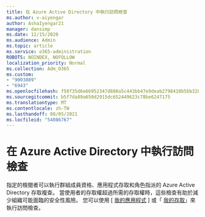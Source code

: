 ```yaml
---
title: 在 Azure Active Directory 中執行訪問檢查
ms.author: v-aiyengar
author: AshaIyengar21
manager: dansimp
ms.date: 12/15/2020
ms.audience: Admin
ms.topic: article
ms.service: o365-administration
ROBOTS: NOINDEX, NOFOLLOW
localization_priority: Normal
ms.collection: Adm_O365
ms.custom:
- "9003889"
- "6943"
ms.openlocfilehash: f58f35d6e66952347d880a5c443bb47e9deab2798410b5bb32895667572f1f58
ms.sourcegitcommit: b5f7da89a650d2915dc652449623c78be6247175
ms.translationtype: MT
ms.contentlocale: zh-TW
ms.lasthandoff: 08/05/2021
ms.locfileid: "54086767"
---
```

# <a name="perform-access-reviews-in-azure-active-directory"></a>在 Azure Active Directory 中執行訪問檢查

指定的檢閱者可以執行群組成員資格、應用程式存取和角色指派的 Azure Active Directory 存取複查。 當使用者的存取權超過所需的存取權時，這些檢查有助於減少組織可能面臨的安全性風險。 您可以使用 [ [我的應用程式](https://go.microsoft.com/fwlink/?linkid=2134605) ] 或「 [我的存取](https://go.microsoft.com/fwlink/?linkid=2134505)」來執行訪問檢查。